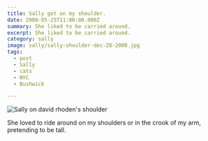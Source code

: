 ```yaml
---
title: Sally got on my shoulder.
date: 2008-05-25T11:00:00.000Z
summary: She liked to be carried around.
excerpt: She liked to be carried around.
category: sally
image: sally/sally-shoulder-dec-28-2008.jpg
tags:
  - post 
  - Sally
  - cats
  - NYC
  - Bushwick

---
```


![Sally on david rhoden's shoulder](/static/img/sally/sally-shoulder-dec-28-2008.jpg "Sally on david rhoden's shoulder")

She loved to ride around on my shoulders or in the crook of my arm, pretending to be tall.